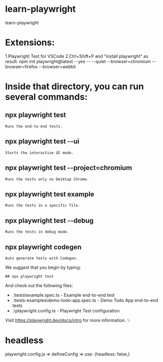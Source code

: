 # learn-playwright
learn-playwright

# Extensions:
1.Playwright Test for VSCode
2.Ctrl+Shift+P and "install playwright" as result: 
    npm init playwright@latest --yes -- --quiet --browser=chromium --browser=firefox --browser=webkit

# Inside that directory, you can run several commands:

  ## npx playwright test
    Runs the end-to-end tests.

  ## npx playwright test --ui
    Starts the interactive UI mode.

  ## npx playwright test --project=chromium
    Runs the tests only on Desktop Chrome.

  ## npx playwright test example
    Runs the tests in a specific file.

  ## npx playwright test --debug
    Runs the tests in debug mode.

  ## npx playwright codegen
    Auto generate tests with Codegen.

We suggest that you begin by typing:

    ## npx playwright test

And check out the following files:
  - .\tests\example.spec.ts - Example end-to-end test
  - .\tests-examples\demo-todo-app.spec.ts - Demo Todo App end-to-end tests
  - .\playwright.config.ts - Playwright Test configuration

Visit https://playwright.dev/docs/intro for more information. ✨   


 # headless
 playwright.config.js => defineConfig => use: {headless: false,}